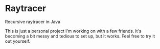 # Raytracer
Recursive raytracer in Java

This is just a personal project I'm working on with a few friends. It's becoming a bit messy and tedious to set up, but it works. Feel free to try it out yourself.
